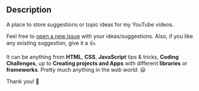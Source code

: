 ## Description
A place to store suggestions or topic ideas for my YouTube videos.

Feel free to [open a new issue](https://github.com/florinpop17/topic-suggestions/pulls) with your ideas/suggestions. Also, if you like any existing suggestion, give it a 👍.

It can be anything from **HTML**, **CSS**, **JavaScript** tips & tricks, **Coding Challenges**, up to **Creating projects and Apps** with different **libraries** or **frameworks**. Pretty much anything in the *web world*. 😃

Thank you! 🙏
